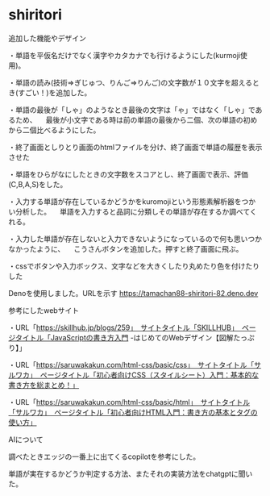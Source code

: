 # shiritori

追加した機能やデザイン

・単語を平仮名だけでなく漢字やカタカナでも行けるようにした(kurmoji使用)。

・単語の読み(技術⇒ぎじゅつ、りんご⇒りんご)の文字数が１０文字を超えるとき(すごい！)を追加した。

・単語の最後が「しゃ」のようなとき最後の文字は「ゃ」ではなく「しゃ」であるため、
　最後が小文字である時は前の単語の最後から二個、次の単語の初めから二個比べるようにした。

・終了画面としりとり画面のhtmlファイルを分け、終了画面で単語の履歴を表示させた

・単語をひらがなにしたときの文字数をスコアとし、終了画面で表示、評価(C,B,A,S)をした。

・入力する単語が存在しているかどうかをkuromojiという形態素解析器をつかい分析した。
　単語を入力すると品詞に分類しその単語が存在するか調べてくれる。

・入力した単語が存在しないと入力できないようになっているので何も思いつかなかったように、
　こうさんボタンを追加した。押すと終了画面に飛ぶ。

・cssでボタンや入力ボックス、文字などを大きくしたり丸めたり色を付けたりした

Denoを使用しました。URLを示す https://tamachan88-shiritori-82.deno.dev

参考にしたwebサイト

・URL「https://skillhub.jp/blogs/259」　サイトタイトル「SKILLHUB」　ページタイトル「JavaScriptの書き方入門 -はじめてのWebデザイン【図解たっぷり】」

・URL「https://saruwakakun.com/html-css/basic/css」　サイトタイトル「サルワカ」　ページタイトル「初心者向けCSS（スタイルシート）入門：基本的な書き方を総まとめ！」

・URL「https://saruwakakun.com/html-css/basic/html」　サイトタイトル「サルワカ」　ページタイトル「初心者向けHTML入門：書き方の基本とタグの使い方」

AIについて

調べたときエッジの一番上に出てくるcopilotを参考にした。

単語が実在するかどうか判定する方法、またそれの実装方法をchatgptに聞いた。
